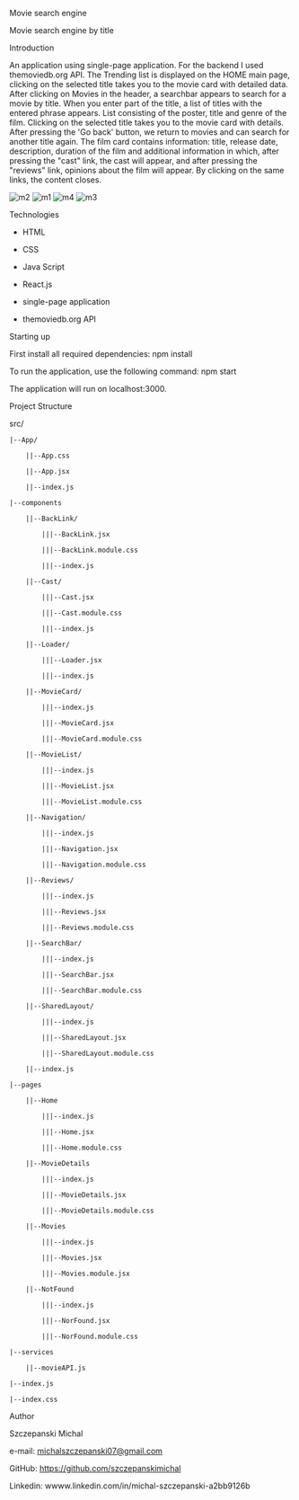 Movie search engine

Movie search engine by title

Introduction

An application using single-page application. For the backend I used
themoviedb.org API. The Trending list is displayed on the HOME main page,
clicking on the selected title takes you to the movie card with detailed data.
After clicking on Movies in the header, a searchbar appears to search for a
movie by title. When you enter part of the title, a list of titles with the
entered phrase appears. List consisting of the poster, title and genre of the
film. Clicking on the selected title takes you to the movie card with details.
After pressing the 'Go back' button, we return to movies and can search for
another title again. The film card contains information: title, release date,
description, duration of the film and additional information in which, after
pressing the "cast" link, the cast will appear, and after pressing the "reviews"
link, opinions about the film will appear. By clicking on the same links, the
content closes.

![m2](https://github.com/szczepanskimichal/goit-react-hw-05-movies/assets/127307935/5b12fe2d-12e2-4f54-a2d3-dc60e0f52571)
![m1](https://github.com/szczepanskimichal/goit-react-hw-05-movies/assets/127307935/8bc3645b-676b-4148-8851-c51c38cc1bbc)
![m4](https://github.com/szczepanskimichal/goit-react-hw-05-movies/assets/127307935/2ec89118-6ca0-4d4f-b5d2-dc52d7edf01a)
![m3](https://github.com/szczepanskimichal/goit-react-hw-05-movies/assets/127307935/e49f0e2b-dca8-401e-a877-4ea9f582d11c)



Technologies

- HTML

- CSS

- Java Script

- React.js

- single-page application

- themoviedb.org API


Starting up


First install all required dependencies: npm install


To run the application, use the following command: npm start

The application will run on localhost:3000.


Project Structure


src/

    |--App/

        ||--App.css

        ||--App.jsx

        ||--index.js

    |--components

        ||--BackLink/

            |||--BackLink.jsx

            |||--BackLink.module.css

            |||--index.js

        ||--Cast/

            |||--Cast.jsx

            |||--Cast.module.css

            |||--index.js

        ||--Loader/

            |||--Loader.jsx

            |||--index.js

        ||--MovieCard/

            |||--index.js

            |||--MovieCard.jsx

            |||--MovieCard.module.css

        ||--MovieList/

            |||--index.js

            |||--MovieList.jsx

            |||--MovieList.module.css

        ||--Navigation/

            |||--index.js

            |||--Navigation.jsx

            |||--Navigation.module.css

        ||--Reviews/

            |||--index.js

            |||--Reviews.jsx

            |||--Reviews.module.css

        ||--SearchBar/

            |||--index.js

            |||--SearchBar.jsx

            |||--SearchBar.module.css

        ||--SharedLayout/

            |||--index.js

            |||--SharedLayout.jsx

            |||--SharedLayout.module.css

        ||--index.js

    |--pages

        ||--Home

            |||--index.js

            |||--Home.jsx

            |||--Home.module.css

        ||--MovieDetails

            |||--index.js

            |||--MovieDetails.jsx

            |||--MovieDetails.module.css

        ||--Movies

            |||--index.js

            |||--Movies.jsx

            |||--Movies.module.jsx

        ||--NotFound

            |||--index.js

            |||--NorFound.jsx

            |||--NorFound.module.css

    |--services

        ||--movieAPI.js

    |--index.js

    |--index.css


    

Author

Szczepanski Michal

e-mail: michalszczepanski07@gmail.com

GitHub: https://github.com/szczepanskimichal

Linkedin: wwww.linkedin.com/in/michal-szczepanski-a2bb9126b
